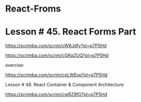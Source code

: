# React-Froms

# Lesson # 45. React Forms Part

https://scrimba.com/scrim/cW8Jdfy?pl=p7P5Hd

https://scrimba.com/scrim/cGKqZUQ?pl=p7P5Hd

exercise:

https://scrimba.com/scrim/ceLWEsp?pl=p7P5Hd

Lesson # 48. React Container & Component Architecture

https://scrimba.com/scrim/cwRZ9fG?pl=p7P5Hd

